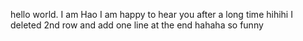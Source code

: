 hello world. I am Hao
I am happy to hear you after a long time
hihihi
I deleted 2nd row and add one line at the end
hahaha
so funny
